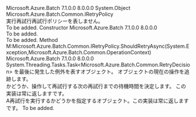 <Type Name="NoRetry" FullName="Microsoft.Azure.Batch.Common.NoRetry">
  <TypeSignature Language="C#" Value="public class NoRetry : Microsoft.Azure.Batch.Common.IRetryPolicy" />
  <TypeSignature Language="ILAsm" Value=".class public auto ansi beforefieldinit NoRetry extends System.Object implements class Microsoft.Azure.Batch.Common.IRetryPolicy" />
  <TypeSignature Language="DocId" Value="T:Microsoft.Azure.Batch.Common.NoRetry" />
  <TypeSignature Language="VB.NET" Value="Public Class NoRetry&#xA;Implements IRetryPolicy" />
  <TypeSignature Language="F#" Value="type NoRetry = class&#xA;    interface IRetryPolicy" />
  <AssemblyInfo>
    <AssemblyName>Microsoft.Azure.Batch</AssemblyName>
    <AssemblyVersion>7.1.0.0</AssemblyVersion>
    <AssemblyVersion>8.0.0.0</AssemblyVersion>
  </AssemblyInfo>
  <Base>
    <BaseTypeName>System.Object</BaseTypeName>
  </Base>
  <Interfaces>
    <Interface>
      <InterfaceName>Microsoft.Azure.Batch.Common.IRetryPolicy</InterfaceName>
    </Interface>
  </Interfaces>
  <Docs>
    <summary>
            実行再試行再試行ポリシーを表しません。
            </summary>
    <remarks>To be added.</remarks>
  </Docs>
  <Members>
    <Member MemberName=".ctor">
      <MemberSignature Language="C#" Value="public NoRetry ();" />
      <MemberSignature Language="ILAsm" Value=".method public hidebysig specialname rtspecialname instance void .ctor() cil managed" />
      <MemberSignature Language="DocId" Value="M:Microsoft.Azure.Batch.Common.NoRetry.#ctor" />
      <MemberSignature Language="VB.NET" Value="Public Sub New ()" />
      <MemberType>Constructor</MemberType>
      <AssemblyInfo>
        <AssemblyName>Microsoft.Azure.Batch</AssemblyName>
        <AssemblyVersion>7.1.0.0</AssemblyVersion>
        <AssemblyVersion>8.0.0.0</AssemblyVersion>
      </AssemblyInfo>
      <Parameters />
      <Docs>
        <summary>To be added.</summary>
        <remarks>To be added.</remarks>
      </Docs>
    </Member>
    <Member MemberName="ShouldRetryAsync">
      <MemberSignature Language="C#" Value="public System.Threading.Tasks.Task&lt;Microsoft.Azure.Batch.Common.RetryDecision&gt; ShouldRetryAsync (Exception exception, Microsoft.Azure.Batch.Common.OperationContext operationContext);" />
      <MemberSignature Language="ILAsm" Value=".method public hidebysig newslot virtual instance class System.Threading.Tasks.Task`1&lt;class Microsoft.Azure.Batch.Common.RetryDecision&gt; ShouldRetryAsync(class System.Exception exception, class Microsoft.Azure.Batch.Common.OperationContext operationContext) cil managed" />
      <MemberSignature Language="DocId" Value="M:Microsoft.Azure.Batch.Common.NoRetry.ShouldRetryAsync(System.Exception,Microsoft.Azure.Batch.Common.OperationContext)" />
      <MemberSignature Language="F#" Value="abstract member ShouldRetryAsync : Exception * Microsoft.Azure.Batch.Common.OperationContext -&gt; System.Threading.Tasks.Task&lt;Microsoft.Azure.Batch.Common.RetryDecision&gt;&#xA;override this.ShouldRetryAsync : Exception * Microsoft.Azure.Batch.Common.OperationContext -&gt; System.Threading.Tasks.Task&lt;Microsoft.Azure.Batch.Common.RetryDecision&gt;" Usage="noRetry.ShouldRetryAsync (exception, operationContext)" />
      <MemberType>Method</MemberType>
      <Implements>
        <InterfaceMember>M:Microsoft.Azure.Batch.Common.IRetryPolicy.ShouldRetryAsync(System.Exception,Microsoft.Azure.Batch.Common.OperationContext)</InterfaceMember>
      </Implements>
      <AssemblyInfo>
        <AssemblyName>Microsoft.Azure.Batch</AssemblyName>
        <AssemblyVersion>7.1.0.0</AssemblyVersion>
        <AssemblyVersion>8.0.0.0</AssemblyVersion>
      </AssemblyInfo>
      <ReturnValue>
        <ReturnType>System.Threading.Tasks.Task&lt;Microsoft.Azure.Batch.Common.RetryDecision&gt;</ReturnType>
      </ReturnValue>
      <Parameters>
        <Parameter Name="exception" Type="System.Exception" />
        <Parameter Name="operationContext" Type="Microsoft.Azure.Batch.Common.OperationContext" />
      </Parameters>
      <Docs>
        <param name="exception"><see cref="T:System.Exception" />を最後に発生した例外を表すオブジェクト。</param>
        <param name="operationContext"><see cref="T:Microsoft.Azure.Batch.Common.OperationContext" />オブジェクトの現在の操作を追跡します。</param>
        <summary>
            かどうか、操作して再試行する次の再試行までの待機時間を決定します。 この実装は常に返します<see cref="F:Microsoft.Azure.Batch.Common.RetryDecision.NoRetry" />です。
            </summary>
        <returns>A<see cref="T:Microsoft.Azure.Batch.Common.RetryDecision" />再試行を実行するかどうかを指定するオブジェクト。この実装は常に返します<see cref="F:Microsoft.Azure.Batch.Common.RetryDecision.NoRetry" />です。</returns>
        <remarks>To be added.</remarks>
      </Docs>
    </Member>
  </Members>
</Type>